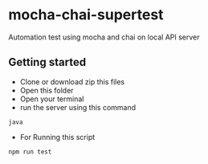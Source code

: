 # mocha-chai-supertest
Automation test using mocha and chai on local API server

## Getting started
- Clone or download zip this files
- Open this folder 
- Open your terminal
- run the server using this command
```
java
```
- For Running this script
```
npm run test
```
